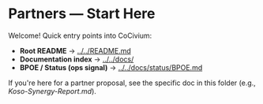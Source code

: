 # Partners — Start Here

Welcome! Quick entry points into CoCivium:

- **Root README** → [../../README.md](../../README.md)
- **Documentation index** → [../../docs/](../../docs/)
- **BPOE / Status (ops signal)** → [../../docs/status/BPOE.md](../../docs/status/BPOE.md)

If you're here for a partner proposal, see the specific doc in this folder (e.g., *Koso-Synergy-Report.md*).
